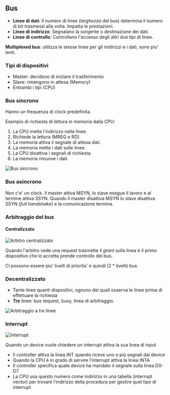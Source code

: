 ## Bus

- **Linee di dati**: Il numero di linee (*larghezza* del bus) determina il numero di bit trasmessi alla volta. Impatta le prestazioni.
- **Linee di indirizzo**: Segnalano la sorgente o destinazione dei dati.
- **Linee di controllo**: Controllano l'accesso degli altri due tipi di linee.

**Multiplexed bus**: utilizza le stesse linee per gli inidirizzi e i dati, sono piu' lenti.

### Tipi di dispositivi

- Master: decidono di iniziare il trasferimento
- Slave: rimangono in attesa (Memory)
- Entrambi i tipi (CPU)

### Bus sincrono

Hanno un frequenza di clock predefinita.

Esempio di richiesta di lettura in memoria dalla CPU:

1. La CPU mette l'indirizzo nelle linee.
2. Richiede la lettura (MREQ e RD).
3. La memoria attiva il segnale di attesa dati.
4. La memoria mette i dati sulle linee.
5. La CPU disattiva i segnali di richiesta.
6. La memoria rimuove i dati.

![Bus sincrono](https://i.imgur.com/kK1rNTo.png?1)


### Bus asincrono

Non c'e' un clock. Il master attiva MSYN, lo slave esegue il lavoro e al termine attiva SSYN. Quando il master disattiva MSYN lo slave disattiva SSYN (*full handshake*) e la comunicazione termina.


### Arbitraggio del bus

#### Centralizzato

![Arbitro centralizzato](https://i.imgur.com/QESNYNi.png)

Quando l'arbitro vede una request trasmette il *grant* sulla linea e il primo dispositivo che lo accetta prende controllo del bus.

Ci possono essere piu' livelli di priorita' e quindi (2 * livelli) bus.

### Decentralizzato

- Tante linee quanti dispositivi, ognuno dei quali osserva le linee prima di effettuare la richiesta
- **Tre** linee: bus request, busy, linea di arbitraggio.

![Arbitraggio a tre linee](https://i.imgur.com/XlIYxzC.png)

### Interrupt

![Interrupt](https://i.imgur.com/2tIjNbi.png)

Quando un device vuole chiedere un interrupt attiva la sua linea di input
- Il controller attiva la linea INT quando riceve uno o più segnali dai device
- Quando la CPU è in grado di servire l’interrupt attiva la linea INTA
- Il controller specifica quale device ha mandato il segnale sulla linea D0-D7
- La CPU usa questo numero come indirizzo in una tabella (interrupt vector) per trovare l’indirizzo della procedura per gestire quel tipo di interrupt
